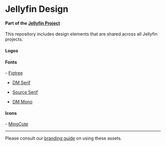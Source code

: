 <h1 family="Figtree">Jellyfin Design</h1>
<h4>Part of the <a href="https://jellyfin.org">Jellyfin Project</a></h3>

<p>
This repository includes design elements that are shared across all Jellyfin projects.
</p>

<h4>Logos</h4>

<h4>Fonts</h4>
- <a href="https://github.com/erikdkennedy/figtree">Figtree</a>

- <a href="https://github.com/googlefonts/dm-fonts">DM Serif</a>

- <a href="https://github.com/adobe-fonts/source-serif">Source Serif</a>

- <a href="https://github.com/googlefonts/dm-mono">DM Mono</a>

<h4>Icons</h4>
- <a href="https://github.com/Richard9394/MingCute">MingCute</a>

---
<p>
Please consult our <a href="https://docs.jellyfin.org/general/contributing/branding.html">branding guide</a> on using these assets.
</p>
